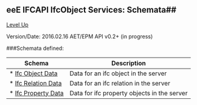 ## eeE IFCAPI IfcObject Services: Schemata##

[Level Up](../README.md)

Version/Date: 2016.02.16 AET/EPM  API v0.2+ (in progress)

###Schemata defined:



Schema | Description 
--|--|
* [Ifc Object Data](ifcobject_data.md)	   | Data for an ifc object in the server
* [Ifc Relation Data](ifcrelation_data.md) | Data for an ifc relation in the server
* [Ifc Property Data](ifcproperty_data.md) |Data for ifc property objects in the server




